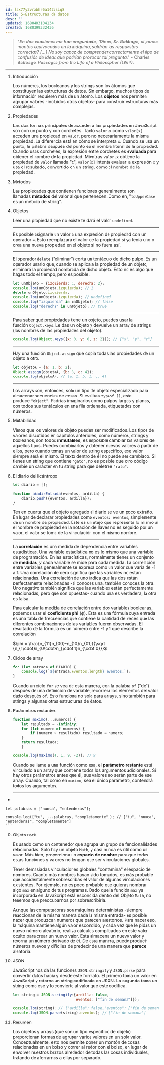 ```yaml
---
id: lax77y3vrxbhr6a142qsiq8
title: 5-Estructuras de datos
desc: ''
updated: 1680403104134
created: 1680399332436
---
```


> "*En dos ocasiones me han preguntado, ‘Dinos, Sr. Babbage, si pones montos equivocados  en la máquina, saldrán las respuestas correctas? \[...\] No soy capaz de comprender correctamente el tipo de confusión de ideas que podrían provocar tal pregunta.*" - Charles Babbage, *Passages from the Life of a Philosopher (1864)*.

---

1. Introducción

    Los números, los booleanos y los strings son los átomos que constituyen las estructuras de datos. Sin embargo, muchos tipos de información requieren más de un átomo. Los **objetos** nos permiten agrupar valores -incluidos otros objetos- para construir estructuras más complejas.

2. Propiedades

    Las dos formas principales de acceder a las propiedades en JavaScript son con un punto y con corchetes. Tanto `valor.x` como `valor[x]` acceden una propiedad en `valor`, pero no necesariamente la misma propiedad. La diferencia está en cómo se interpreta `x`. Cuando se usa un punto, la palabra después del punto es el nombre literal de la propiedad. Cuando usas corchetes, la expresión entre corchetes es **evaluada** para obtener el nombre de la propiedad. Mientras `valor.x` obtiene la propiedad de `valor` llamada "x", `valor[x]` intenta evaluar la expresión `x` y usa el resultado, convertido en un string, como el nombre de la propiedad.

3. Métodos

    Las propiedades que contienen funciones generalmente son llamadas **métodos** del valor al que pertenecen. Como en, "`toUpperCase` es un método de string".

4. Objetos

    Leer una propiedad que no existe te dará el valor `undefined`.

    ---

    Es posible asignarle un valor a una expresión de propiedad con un operador `=`. Esto reemplazará el valor de la propiedad si ya tenía uno o crea una nueva propiedad en el objeto si no fuera así.

    ---

    El operador `delete` ("eliminar") corta un tentáculo de dicho pulpo. Es un operador unario que, cuando se aplica a la propiedad de un objeto, eliminará la propiedad nombrada de dicho objeto. Esto no es algo que hagas todo el tiempo, pero es posible.

    ```javascript
    let unObjeto = {izquierda: 1, derecha: 2};
    console.log(unObjeto.izquierda); // 1
    delete unObjeto.izquierda;
    console.log(unObjeto.izquierda); // undefined
    console.log("izquierda" in unObjeto); // false
    console.log("derecha" in unObjeto); // true
    ```

    ---

    Para saber qué propiedades tiene un objeto, puedes usar la función `Object.keys`. Le das un objeto y devuelve un array de strings (los nombres de las propiedades del objeto).

    ```javascript
    console.log(Object.keys({x: 0, y: 0, z: 2})); // ["x", "y", "z"]
    ```

    ---

    Hay una función `Object.assign` que copia todas las propiedades de un objeto a otro.

    ```javascript
    let objetoA = {a: 1, b: 2};
    Object.assign(objetoA, {b: 3, c: 4});
    console.log(objetoA); // {a: 1, b: 3, c: 4}
    ```

    ---

    Los arrays son, entonces, solo un tipo de objeto especializado para almacenar secuencias de cosas. Si evalúas `typeof []`, este produce `"object"`. Podrías imaginarlos como pulpos largos y planos, con todos sus tentáculos en una fila ordenada, etiquetados con números.

5. Mutabilidad

    Vimos que los valores de objeto pueden ser modificados. Los tipos de valores discutidos en capítulos anteriores, como números, strings y booleanos, son todos **inmutables**, es imposible cambiar los valores de aquellos tipos. Puedes combinarlos y obtener nuevos valores a partir de ellos, pero cuando tomas un valor de string específico, ese valor siempre será el mismo. El texto dentro de él no puede ser cambiado. Si tienes un string que contiene `"gato"`, no es posible que otro código cambie un carácter en tu string para que deletree `"rato"`.

6. El diario del licántropo

    ```javascript
    let diario = [];

    function añadirEntrada(eventos, ardilla) {
        diario.push({eventos, ardilla});
    }
    ```

    Ten en cuenta que el objeto agregado al diario se ve un poco extraño. En lugar de declarar propiedades como `eventos: eventos`, simplemente da un nombre de propiedad. Este es un atajo que representa lo mismo si el nombre de propiedad en la notación de llaves no es seguido por un valor, el valor se toma de la vinculación con el mismo nombre.

    ---

    La **correlación** es una medida de dependencia entre variables estadísticas. Una variable estadística no es lo mismo que una variable de programación. En las estadísticas, normalmente tienes un conjunto de **medidas**, y cada variable se mide para cada medida. La correlación entre variables generalmente se expresa como un valor que varía de -1 a 1. Una correlación de cero significa que las variables no están relacionadas. Una correlación de uno índica que las dos están perfectamente relacionadas -si conoces una, también conoces la otra. Uno negativo también significa que las variables están perfectamente relacionadas, pero que son opuestas- cuando una es verdadera, la otra es falsa.

    Para calcular la medida de correlación entre dos variables booleanas, podemos usar el **coeficiente phi** ($\phi$). Esta es una fórmula cuya entrada es una tabla de frecuencias que contiene la cantidad de veces que las diferentes combinaciones de las variables fueron observadas. El resultado de la fórmula es un número entre -1 y 1 que describe la correlación.

    $\phi = \frac{n_{11}n_{00}-n_{10}n_{01}}{\sqrt {n_{1\cdot}n_{0\cdot}n_{\cdot 1}n_{\cdot 0}}}$

7. Ciclos de array

    ```javascript
    for (let entrada of DIARIO) {
        console.log(`${entrada.eventos.length} eventos.`);
    }
    ```

    Cuando un ciclo `for` se vea de esta manera, con la palabra `of` ("de”) después de una definición de variable, recorrerá los elementos del valor dado después `of`. Esto funciona no solo para arrays, sino también para strings y algunas otras estructuras de datos.

8. Parámetros restantes

    ```javascript
    function maximo(...numeros) {
        let resultado = -Infinity;
        for (let numero of numeros) {
            if (numero > resultado) resultado = numero;
        }
        return resultado;
        }

    console.log(maximo(4, 1, 9, -2)); // 9
    ```

    Cuando se llame a una función como esa, el **parámetro restante** está vinculado a un array que contiene todos los argumentos adicionales. Si hay otros parámetros antes que él, sus valores no serán parte de ese array. Cuando, tal como en `maximo`, sea el único parámetro, contendrá todos los argumentos.

    ---

-    ```javascript
    let palabras = ["nunca", "entenderas"];

    console.log(["tu", ...palabras, "completamente"]); // ["tu", "nunca", "entenderas", "completamente"]
    ```

9.  Objeto `Math`

    Es usado como un contenedor que agrupa un grupo de funcionalidades relacionadas. Solo hay un objeto `Math`, y casi nunca es útil como un valor. Más bien, proporciona un **espacio de nombre** para que todas estas funciones y valores no tengan que ser vinculaciones globales.

    Tener demasiadas vinculaciones globales "contamina" el espacio de nombres. Cuanto más nombres hayan sido tomados, es más probable que accidentalmente sobrescribas el valor de algunas vinculaciones existentes. Por ejemplo, no es poco probable que quieras nombrar algo `max` en alguno de tus programas. Dado que la función `max` ya incorporada en JavaScript está escondida dentro del Objeto `Math`, no tenemos que preocuparnos por sobrescribirla.

    Aunque las computadoras son máquinas deterministas -siempre reaccionan de la misma manera dada la misma entrada- es posible hacer que produzcan números que parecen aleatorios. Para hacer eso, la máquina mantiene algún valor escondido, y cada vez que le pidas un nuevo número aleatorio, realiza cálculos complicados en este valor oculto para crear un nuevo valor. Esta almacena un nuevo valor y retorna un número derivado de él. De esta manera, puede producir números nuevos y difíciles de predecir de una manera que **parece** aleatoria.

10. JSON

    JavaScript nos da las funciones `JSON.stringify` y `JSON.parse` para convertir datos hacia y desde este formato. El primero toma un valor en JavaScript y retorna un string codificado en JSON. La segunda toma un string como ese y lo convierte al valor que este codifica.

    ```javascript
    let string = JSON.stringify({ardilla: false,
                                 eventos: ["fin de semana"]});

    console.log(string); // {"ardilla": false,"eventos": ["fin de semana"]}
    console.log(JSON.parse(string).eventos); // ["fin de semana"]
    ```

11. Resumen

    Los objetos y arrays (que son un tipo específico de objeto) proporcionan formas de agrupar varios valores en un solo valor. Conceptualmente, esto nos permite poner un montón de cosas relacionadas en un bolso y correr al redor con el bolso, en lugar de envolver nuestros brazos alrededor de todas las cosas individuales, tratando de aferrarnos a ellas por separado.